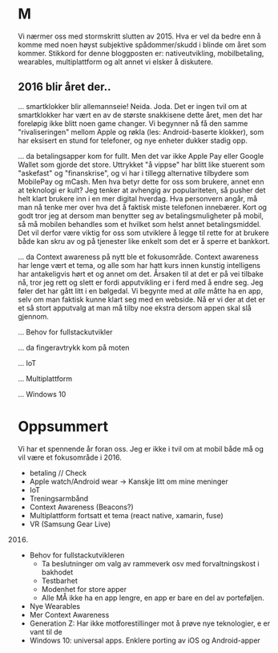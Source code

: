 # M
Vi nærmer oss med stormskritt slutten av 2015. Hva er vel da bedre enn å komme med noen høyst subjektive spådommer/skudd i blinde om året som kommer. Stikkord for denne bloggposten er: nativeutvikling, mobilbetaling, wearables, multiplattform og alt annet vi elsker å diskutere.

## 2016 blir året der..
... smartklokker blir allemannseie! Neida. Joda. Det er ingen tvil om at smartklokker har vært en av de største snakkisene dette året, men det har foreløpig ikke blitt noen game changer. Vi begynner nå få den samme "rivaliseringen" mellom Apple og røkla (les: Android-baserte klokker), som har eksisert en stund for telefoner, og nye enheter dukker stadig opp.

... da betalingsapper kom for fullt. Men det var ikke Apple Pay eller Google Wallet som gjorde det store. Uttrykket "å vippse" har blitt like stuerent som "askefast" og "finanskrise", og vi har i tillegg alternative tilbydere som MobilePay og mCash. Men hva betyr dette for oss som brukere, annet enn at teknologi er kult? Jeg tenker at avhengig av populariteten, så pusher det helt klart brukere inn i en mer digital hverdag. Hva personvern angår, må man nå tenke mer over hva det å faktisk miste telefonen innebærer. Kort og godt tror jeg at dersom man benytter seg av betalingsmuligheter på mobil, så må mobilen behandles som et hvilket som helst annet betalingsmiddel. Det vil derfor være viktig for oss som utviklere å legge til rette for at brukere både kan skru av og på tjenester like enkelt som det er å sperre et bankkort.

... da Context awareness på nytt ble et fokusområde. Context awareness har lenge vært et tema, og alle som har hatt kurs innen kunstig intelligens har antakeligvis hørt et og annet om det. Årsaken til at det er på vei tilbake nå, tror jeg rett og slett er fordi apputvikling er i ferd med å endre seg. Jeg føler det har gått litt i en bølgedal. Vi begynte med at _alle_ måtte ha en app, selv om man faktisk kunne klart seg med en webside. Nå er vi der at det er et så stort apputvalg at man må tilby noe ekstra dersom appen skal slå gjennom. 

... Behov for fullstackutvikler

... da fingeravtrykk kom på moten

... IoT

... Multiplattform

... Windows 10


# Oppsummert

Vi har et spennende år foran oss. Jeg er ikke i tvil om at mobil både må og vil være et fokusområde i 2016.


- betaling // Check
- Apple watch/Android wear -> Kanskje litt om mine meninger
- IoT
- Treningsarmbånd
- Context Awareness (Beacons?)
- Multiplattform fortsatt et tema (react native, xamarin, fuse)
- VR (Samsung Gear Live)
2016.
- Behov for fullstackutvikleren 
  - Ta beslutninger om valg av rammeverk osv med forvaltningskost i bakhodet
  - Testbarhet
  - Modenhet for store apper
  - Alle MÅ ikke ha en app lengre, en app er bare en del av porteføljen.
- Nye Wearables
- Mer Context Awareness
- Generation Z: Har ikke motforestillinger mot å prøve nye teknologier, e er vant til de
- Windows 10: universal apps. Enklere porting av iOS og Android-apper
